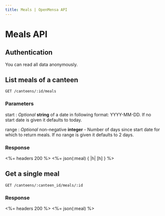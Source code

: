```yaml
---
title: Meals | OpenMensa API
---
```


# Meals API

## Authentication

You can read all data anonymously.

## List meals of a canteen

	GET /canteens/:id/meals

### Parameters

start
: _Optional_ **string** of a date in following format: YYYY-MM-DD. If no start date is given it defaults to today.

range
: _Optional_ non-negative **integer** - Number of days since start date for which to return meals. If no range is given it defaults to 2 days.

### Response

<%= headers 200 %>
<%= json(:meal) { |h| [h] } %>

## Get a single meal

	GET /canteens/:canteen_id/meals/:id

### Response

<%= headers 200 %>
<%= json(:meal) %>